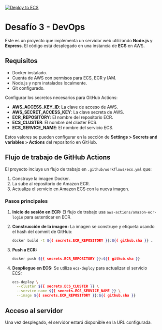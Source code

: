 [![Deploy to ECS](https://github.com/amurpo/desafio2-devops/actions/workflows/ecs.yml/badge.svg)](https://github.com/amurpo/desafio3-devops/actions/workflows/ecs.yml)

# Desafío 3 - DevOps

Este es un proyecto que implementa un servidor web utilizando **Node.js** y **Express**. El código está desplegado en una instancia de **ECS** en AWS.

## Requisitos

- Docker instalado.
- Cuenta de AWS con permisos para ECS, ECR y IAM.
- Node.js y npm instalados localmente.
- Git configurado.

Configurar los secretos necesarios para GitHub Actions:
   - **AWS_ACCESS_KEY_ID**: La clave de acceso de AWS.
   - **AWS_SECRET_ACCESS_KEY**: La clave secreta de AWS.
   - **ECR_REPOSITORY**: El nombre del repositorio ECR.
   - **ECS_CLUSTER**: El nombre del clúster ECS.
   - **ECS_SERVICE_NAME**: El nombre del servicio ECS.

   Estos valores se pueden configurar en la sección de **Settings > Secrets and variables > Actions** del repositorio en GitHub.

## Flujo de trabajo de GitHub Actions

El proyecto incluye un flujo de trabajo en `.github/workflows/ecs.yml` que:

1. Construye la imagen Docker.
2. La sube al repositorio de Amazon ECR.
3. Actualiza el servicio en Amazon ECS con la nueva imagen.

### Pasos principales

1. **Inicio de sesión en ECR:**
   El flujo de trabajo usa `aws-actions/amazon-ecr-login` para autenticar en ECR.

2. **Construcción de la imagen:**
   La imagen se construye y etiqueta usando el hash del commit de GitHub:
   ```bash
   docker build -t ${{ secrets.ECR_REPOSITORY }}:${{ github.sha }} .
   ```

3. **Push a ECR:**
   ```bash
   docker push ${{ secrets.ECR_REPOSITORY }}:${{ github.sha }}
   ```

4. **Despliegue en ECS:**
   Se utiliza `ecs-deploy` para actualizar el servicio ECS:
   ```bash
   ecs-deploy \
     --cluster ${{ secrets.ECS_CLUSTER }} \
     --service-name ${{ secrets.ECS_SERVICE_NAME }} \
     --image ${{ secrets.ECR_REPOSITORY }}:${{ github.sha }}
   ```

## Acceso al servidor

Una vez desplegado, el servidor estará disponible en la URL configurada.
